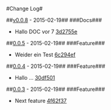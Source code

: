 #Change Log#

##[v0.0.8](http://github.com/MikeMitterer/changelog_test/compare/v0.0.8...0.0.7) - 2015-02-19##
###Docs###
* Hallo DOC vor 7 [3d2755e](http://github.com/MikeMitterer/changelog_test/commit/3d2755ee5347f8c08c71acedc36cd0392c9c882a)

##[0.0.5](http://github.com/MikeMitterer/changelog_test/compare/0.0.5...0.0.4) - 2015-02-19##
###Feature###
* Weider ein Test [6c294ef](http://github.com/MikeMitterer/changelog_test/commit/6c294ef6ca464fa5cc9c708f2d704725dbdd43b9)

##[0.0.4](http://github.com/MikeMitterer/changelog_test/compare/0.0.4...0.0.3) - 2015-02-19##
###Feature###
* Hallo ... [30df501](http://github.com/MikeMitterer/changelog_test/commit/30df5011be81bec2ad40c0b6a50e2a52dad73088)

##[0.0.3](http://github.com/MikeMitterer/changelog_test/compare/0.0.3...0.0.2) - 2015-02-19##
###Feature###
* Next feature [4f62f37](http://github.com/MikeMitterer/changelog_test/commit/4f62f37e0ca76ccfdccc24f1bbca2ccfabcf78d1)
